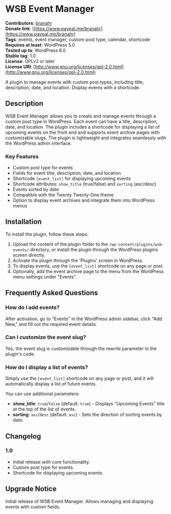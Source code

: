# WSB Event Manager

**Contributors**: [branahr](https://github.com/branahr)  
**Donate link**: [https://www.paypal.me/branahr](https://www.paypal.me/branahr)  
**Tags**: events, event manager, custom post type, calendar, shortcode  
**Requires at least**: WordPress 5.0  
**Tested up to**: WordPress 6.0  
**Stable tag**: 1.0  
**License**: GPLv2 or later  
**License URI**: [http://www.gnu.org/licenses/gpl-2.0.html](http://www.gnu.org/licenses/gpl-2.0.html)

A plugin to manage events with custom post types, including title, description, date, and location. Display events with a shortcode.

## Description

WSB Event Manager allows you to create and manage events through a custom post type in WordPress. Each event can have a title, description, date, and location. The plugin includes a shortcode for displaying a list of upcoming events on the front end and supports event archive pages with customizable slugs. The plugin is lightweight and integrates seamlessly with the WordPress admin interface.

### Key Features

- Custom post type for events
- Fields for event title, description, date, and location
- Shortcode `[event_list]` for displaying upcoming events
- Shortcode attributes: `show_title` (true/false) and `sorting` (asc/desc)
- Events sorted by date
- Compatible with the Twenty Twenty-One theme
- Option to display event archives and integrate them into WordPress menus

## Installation

To install the plugin, follow these steps:

1. Upload the content of the plugin folder to the `/wp-content/plugins/wsb-events/` directory, or install the plugin through the WordPress plugins screen directly.
2. Activate the plugin through the 'Plugins' screen in WordPress.
3. To display events, use the `[event_list]` shortcode on any page or post.
4. Optionally, add the event archive page to the menu from the WordPress menu settings under "Events".

## Frequently Asked Questions

### How do I add events?

After activation, go to "Events" in the WordPress admin sidebar, click "Add New," and fill out the required event details.

### Can I customize the event slug?

Yes, the event slug is customizable through the rewrite parameter in the plugin's code.

### How do I display a list of events?

Simply use the `[event_list]` shortcode on any page or post, and it will automatically display a list of future events.

You can use additional parameters:

- **show_title**: `true`/`false` (default: `true`) - Displays "Upcoming Events" title at the top of the list of events.
- **sorting**: `asc`/`desc` (default: `asc`) - Sets the direction of sorting events by date.

## Changelog

### 1.0

- Initial release with core functionality.
- Custom post type for events.
- Shortcode for displaying upcoming events.

## Upgrade Notice

Initial release of WSB Event Manager. Allows managing and displaying events with custom fields.